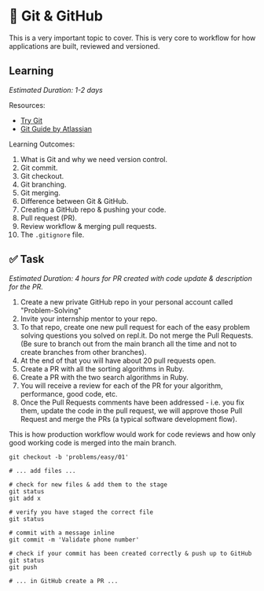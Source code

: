 # 🔧 Git & GitHub
This is a very important topic to cover. This is very core to workflow for how applications are built, reviewed and versioned.

## Learning
*Estimated Duration: 1-2 days*

Resources:
* [Try Git](https://try.github.io)
* [Git Guide by Atlassian](https://www.atlassian.com/git)

Learning Outcomes:
1. What is Git and why we need version control.
2. Git commit.
3. Git checkout.
4. Git branching.
5. Git merging.
6. Difference between Git & GitHub.
7. Creating a GitHub repo & pushing your code.
8. Pull request (PR).
9. Review workflow & merging pull requests.
10. The `.gitignore` file.


## ✅ Task
*Estimated Duration: 4 hours for PR created with code update & description for the PR.*

1. Create a new private GitHub repo in your personal account called "Problem-Solving"
2. Invite your internship mentor to your repo.
3. To that repo, create one new pull request for each of the easy problem solving questions you solved on repl.it. Do not merge the Pull Requests. (Be sure to branch out from the main branch all the time and not to create branches from other branches).
4. At the end of that you will have about 20 pull requests open.
5. Create a PR with all the sorting algorithms in Ruby.
6. Create a PR with the two search algorithms in Ruby.
7. You will receive a review for each of the PR for your algorithm, performance, good code, etc.
8. Once the Pull Requests comments have been addressed - i.e. you fix them, update the code in the pull request, we will approve those Pull Request and merge the PRs (a typical software development flow).

This is how production workflow would work for code reviews and how only good working code is merged into the main branch.

```
git checkout -b 'problems/easy/01'

# ... add files ...

# check for new files & add them to the stage
git status
git add x

# verify you have staged the correct file
git status

# commit with a message inline
git commit -m 'Validate phone number'

# check if your commit has been created correctly & push up to GitHub
git status
git push

# ... in GitHub create a PR ...
```
